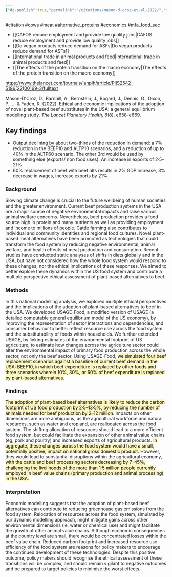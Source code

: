 ```yaml
---
{"dg-publish":true,"permalink":"/citations/mason-d-croz-et-al-2022/","tags":["#citation","#cows","#meat","#alternative_proteins","#economics","#mfa_food_sec"],"created":"2025-10-23T17:42:45.396+01:00","updated":"2025-10-23T18:06:08.843+01:00"}
---
```


#citation #cows #meat #alternative_proteins #economics #mfa_food_sec 

- [[CAFOS reduce employment and provide low quality jobs\|CAFOS reduce employment and provide low quality jobs]]
- [[Do vegan products reduce demand for ASFs\|Do vegan products reduce demand for ASFs]]
- [[International trade in animal products and feed\|International trade in animal products and feed]]
- [[The effects of the protein transition on the macro economy\|The effects of the protein transition on the macro economy]]

https://www.thelancet.com/journals/lanplh/article/PIIS2542-5196(22)00169-3/fulltext

Mason-D'Croz, D., Barnhill, A., Bernstein, J., Bogard, J., Dennis, G., Dixon, P., ... & Faden, R. (2022). Ethical and economic implications of the adoption of novel plant-based beef substitutes in the USA: a general equilibrium modelling study. _The Lancet Planetary Health_, _6_(8), e658-e669.
## Key findings
- Output declining by about two-thirds of the reduction in demand: a 7% reduction in the BEEF10 and ALTP10 scenarios, and a reduction of up to 40% in the ALTP60 scenario. The other 3rd would be used by something else (exports/ non food uses). An increase in exports of 2·5–21%
- 60% replacement of beef with beef alts results in 2% GDP increase, 3% decrease in wages, increase exports by 21%

### Background

Slowing climate change is crucial to the future wellbeing of human societies and the greater environment. Current beef production systems in the USA are a major source of negative environmental impacts and raise various animal welfare concerns. Nevertheless, beef production provides a food source high in protein and many nutrients as well as providing employment and income to millions of people. Cattle farming also contributes to individual and community identities and regional food cultures. Novel plant-based meat alternatives have been promoted as technologies that could transform the food system by reducing negative environmental, animal welfare, and health effects of meat production and consumption. Recent studies have conducted static analyses of shifts in diets globally and in the USA, but have not considered how the whole food system would respond to these changes, nor the ethical implications of these responses. We aimed to better explore these dynamics within the US food system and contribute a multiple perspective ethical assessment of plant-based alternatives to beef.

### Methods

In this national modelling analysis, we explored multiple ethical perspectives and the implications of the adoption of plant-based alternatives to beef in the USA. We developed USAGE-Food, a modified version of USAGE (a detailed computable general equilibrium model of the US economy), by improving the representation of sector interactions and dependencies, and consumer behaviour to better reflect resource use across the food system and the substitutability of foods within households. We further extended USAGE, by linking estimates of the environmental footprint of US agriculture, to estimate how changes across the agriculture sector could alter the environmental impact of primary food production across the whole sector, not only the beef sector. Using USAGE-Food, <mark style="background: #FFF3A3A6;">we simulated four beef replacement scenarios against a baseline of current beef demand in the USA: BEEF10, in which beef expenditure is replaced by other foods and three scenarios wherein 10%, 30%, or 60% of beef expenditure is replaced by plant-based alternatives.</mark>

### Findings

<mark style="background: #FFF3A3A6;">The adoption of plant-based beef alternatives is likely to reduce the carbon footprint of US food production by 2·5–13·5%, by reducing the number of animals needed for beef production by 2–12 million.</mark> Impacts on other dimensions are more ambiguous, as the agricultural workforce and natural resources, such as water and cropland, are reallocated across the food system. The shifting allocation of resources should lead to a more efficient food system, but could facilitate the expansion of other animal value chains (eg, pork and poultry) and increased exports of agricultural products. <mark style="background: #FFF3A3A6;">In aggregate, these changes across the food system would have a small, potentially positive, impact on national gross domestic product. </mark>However, they would lead to substantial disruptions within the agricultural economy, <mark style="background: #FFF3A3A6;">with the cattle and beef processing sectors decreasing by 7–45%, challenging the livelihoods of the more than 1·5 million people currently employed in beef value chains (primary production and animal processing) in the USA.</mark>

### Interpretation

Economic modelling suggests that the adoption of plant-based beef alternatives can contribute to reducing greenhouse gas emissions from the food system. Relocation of resources across the food system, simulated by our dynamic modelling approach, might mitigate gains across other environmental dimensions (ie, water or chemical use) and might facilitate the growth of other animal value chains. Although economic consequences at the country level are small, there would be concentrated losses within the beef value chain. Reduced carbon footprint and increased resource use efficiency of the food system are reasons for policy makers to encourage the continued development of these technologies. Despite this positive outcome, policy makers should recognise the ethical assessment of these transitions will be complex, and should remain vigilant to negative outcomes and be prepared to target policies to minimise the worst effects.